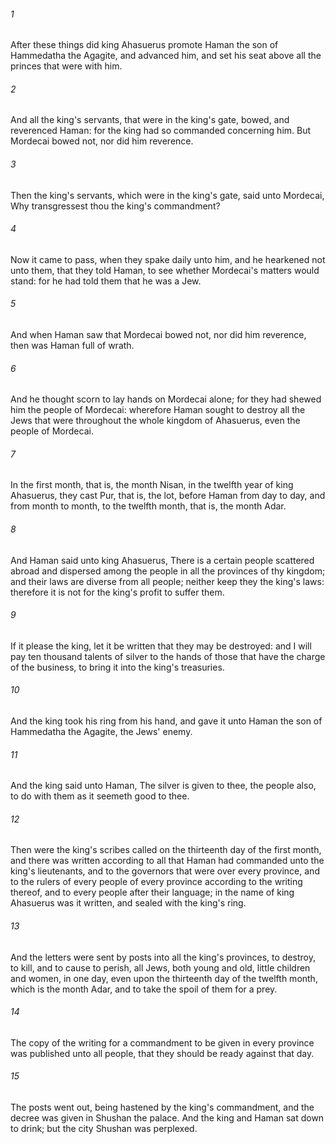 ###### 1
After these things did king Ahasuerus promote Haman the son of Hammedatha the Agagite, and advanced him, and set his seat above all the princes that were with him.

###### 2
And all the king's servants, that were in the king's gate, bowed, and reverenced Haman: for the king had so commanded concerning him. But Mordecai bowed not, nor did him reverence.

###### 3
Then the king's servants, which were in the king's gate, said unto Mordecai, Why transgressest thou the king's commandment?

###### 4
Now it came to pass, when they spake daily unto him, and he hearkened not unto them, that they told Haman, to see whether Mordecai's matters would stand: for he had told them that he was a Jew.

###### 5
And when Haman saw that Mordecai bowed not, nor did him reverence, then was Haman full of wrath.

###### 6
And he thought scorn to lay hands on Mordecai alone; for they had shewed him the people of Mordecai: wherefore Haman sought to destroy all the Jews that were throughout the whole kingdom of Ahasuerus, even the people of Mordecai.

###### 7
In the first month, that is, the month Nisan, in the twelfth year of king Ahasuerus, they cast Pur, that is, the lot, before Haman from day to day, and from month to month, to the twelfth month, that is, the month Adar.

###### 8
And Haman said unto king Ahasuerus, There is a certain people scattered abroad and dispersed among the people in all the provinces of thy kingdom; and their laws are diverse from all people; neither keep they the king's laws: therefore it is not for the king's profit to suffer them.

###### 9
If it please the king, let it be written that they may be destroyed: and I will pay ten thousand talents of silver to the hands of those that have the charge of the business, to bring it into the king's treasuries.

###### 10
And the king took his ring from his hand, and gave it unto Haman the son of Hammedatha the Agagite, the Jews' enemy.

###### 11
And the king said unto Haman, The silver is given to thee, the people also, to do with them as it seemeth good to thee.

###### 12
Then were the king's scribes called on the thirteenth day of the first month, and there was written according to all that Haman had commanded unto the king's lieutenants, and to the governors that were over every province, and to the rulers of every people of every province according to the writing thereof, and to every people after their language; in the name of king Ahasuerus was it written, and sealed with the king's ring.

###### 13
And the letters were sent by posts into all the king's provinces, to destroy, to kill, and to cause to perish, all Jews, both young and old, little children and women, in one day, even upon the thirteenth day of the twelfth month, which is the month Adar, and to take the spoil of them for a prey.

###### 14
The copy of the writing for a commandment to be given in every province was published unto all people, that they should be ready against that day.

###### 15
The posts went out, being hastened by the king's commandment, and the decree was given in Shushan the palace. And the king and Haman sat down to drink; but the city Shushan was perplexed.

